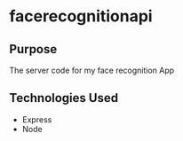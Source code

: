 # facerecognitionapi

## Purpose
The server code for my face recognition App

## Technologies Used
* Express
* Node
